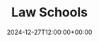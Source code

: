 ---
weight: 10100
title: "Law Schools"
description: "Your Global Directory of Law Schools"
icon: schools
date: 2024-12-27T12:00:00+00:00
---